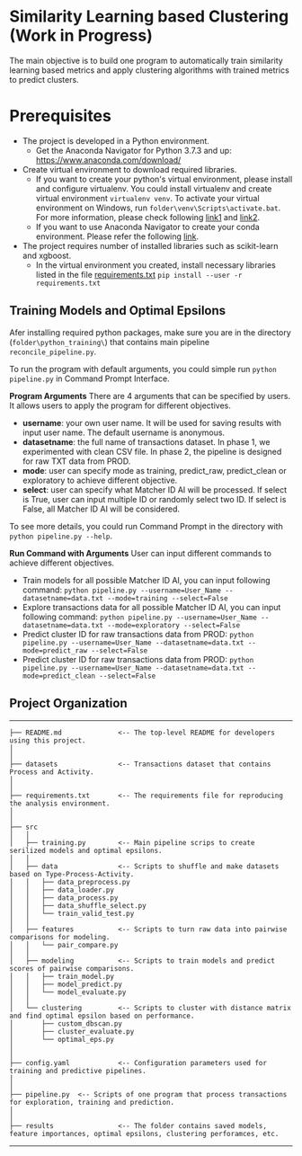 # Similarity Learning based Clustering (Work in Progress)
The main objective is to build one program to automatically train similarity learning based metrics and apply clustering algorithms with trained metrics to predict clusters.

# Prerequisites
-  The project is developed in a Python environment. 
   - Get the Anaconda Navigator for Python 3.7.3 and up: https://www.anaconda.com/download/
- Create virtual environment to download required libraries. 
   - If you want to create your python's virtual environment, please install and configure virtualenv. 
     You could install virtualenv and create virtual environment `virtualenv venv`. To activate your virtual environment on Windows, run `folder\venv\Scripts\activate.bat`.
     For more information, please check following [link1](https://docs.python-guide.org/dev/virtualenvs/) and [link2](https://programwithus.com/learn-to-code/Pip-and-virtualenv-on-Windows/).
   - If you want to use Anaconda Navigator to create your conda environment. Please refer the following [link](https://uoa-eresearch.github.io/eresearch-cookbook/recipe/2014/11/20/conda/).
- The project requires number of installed libraries such as scikit-learn and xgboost. 
   - In the virtual environment you created, install necessary libraries listed in the file <a href="./requirements.txt">requirements.txt</a> `pip install --user -r requirements.txt`<br/>


## Training Models and Optimal Epsilons

Afer installing required python packages, make sure you are in the directory (`folder\python_training\`) that contains main pipeline `reconcile_pipeline.py`. 

To run the program with default arguments, you could simple run `python pipeline.py` in Command Prompt Interface.

**Program Arguments**
There are 4 arguments that can be specified by users. It allows users to apply the program for different objectives. 
   - **username**: your own user name. It will be used for saving results with input user name. The default username is anonymous.
   - **datasetname**: the full name of transactions dataset. In phase 1, we experimented with clean CSV file. In phase 2, the pipeline is designed for raw TXT data from PROD.
   - **mode**: user can specify mode as training, predict_raw, predict_clean or exploratory to achieve different objective.
   - **select**: user can specify what Matcher ID AI will be processed. If select is True, user can input multiple ID or randomly select two ID. If select is False, all Matcher ID AI will be considered.

To see more details, you could run Command Prompt in the directory with `python pipeline.py --help`. 


**Run Command with Arguments**
User can input different commands to achieve different objectives. 
   - Train models for all possible Matcher ID AI, you can input following command:
      `python pipeline.py --username=User_Name --datasetname=data.txt --mode=training --select=False`
   - Explore transactions data for all possible Matcher ID AI, you can input following command:
      `python pipeline.py --username=User_Name --datasetname=data.txt --mode=exploratory --select=False`
   - Predict cluster ID for raw transactions data from PROD:
      `python pipeline.py --username=User_Name --datasetname=data.txt --mode=predict_raw --select=False`
   - Predict cluster ID for raw transactions data from PROD:
      `python pipeline.py --username=User_Name --datasetname=data.txt --mode=predict_clean --select=False`


## Project Organization
------------
    ├── README.md              <-- The top-level README for developers using this project.
    │
    │
    ├── datasets               <-- Transactions dataset that contains Process and Activity.
    │
    │
    ├── requirements.txt       <-- The requirements file for reproducing the analysis environment.
    │            
    │
    ├── src                   
    │   │
    │   ├── training.py        <-- Main pipeline scrips to create serilized models and optimal epsilons.
    │   │
    │   ├── data               <-- Scripts to shuffle and make datasets based on Type-Process-Activity.
    │   │   ├── data_preprocess.py
    │   │   ├── data_loader.py
    │   │   ├── data_process.py
    │   │   ├── data_shuffle_select.py
    │   │   └── train_valid_test.py
    │   │
    │   ├── features           <-- Scripts to turn raw data into pairwise comparisons for modeling.
    │   │   └── pair_compare.py
    │   │
    │   ├── modeling           <-- Scripts to train models and predict scores of pairwise comparisons.               
    │   │   ├── train_model.py
    │   │   ├── model_predict.py
    │   │   └── model_evaluate.py
    │   │
    │   └── clustering         <-- Scripts to cluster with distance matrix and find optimal epsilon based on performance.          
    │       ├── custom_dbscan.py
    │       ├── cluster_evaluate.py
    │       └── optimal_eps.py
    │
    │
    ├── config.yaml            <-- Configuration parameters used for training and predictive pipelines.
    │
    │
    ├── pipeline.py  <-- Scripts of one program that process transactions for exploration, training and prediction.
    │
    │
    ├── results                <-- The folder contains saved models, feature importances, optimal epsilons, clustering perforamces, etc. 
--------

